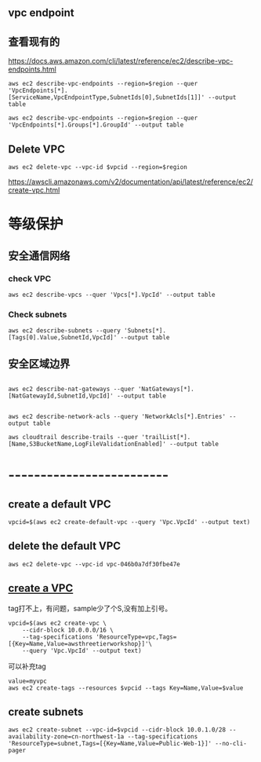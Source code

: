 ## vpc endpoint
## 查看现有的
https://docs.aws.amazon.com/cli/latest/reference/ec2/describe-vpc-endpoints.html
```
aws ec2 describe-vpc-endpoints --region=$region --quer 'VpcEndpoints[*].[ServiceName,VpcEndpointType,SubnetIds[0],SubnetIds[1]]' --output table
```
```
aws ec2 describe-vpc-endpoints --region=$region --quer 'VpcEndpoints[*].Groups[*].GroupId' --output table

```
## Delete VPC
```
aws ec2 delete-vpc --vpc-id $vpcid --region=$region 

```

https://awscli.amazonaws.com/v2/documentation/api/latest/reference/ec2/create-vpc.html

# 等级保护
## 安全通信网络

###  check VPC
```
aws ec2 describe-vpcs --quer 'Vpcs[*].VpcId' --output table

```
### Check subnets
```
aws ec2 describe-subnets --query 'Subnets[*].[Tags[0].Value,SubnetId,VpcId]' --output table
```

## 安全区域边界
```

aws ec2 describe-nat-gateways --quer 'NatGateways[*].[NatGatewayId,SubnetId,VpcId]' --output table
```
```

aws ec2 describe-network-acls --query 'NetworkAcls[*].Entries' --output table
```
```
aws cloudtrail describe-trails --quer 'trailList[*].[Name,S3BucketName,LogFileValidationEnabled]' --output table
```
# -------------------------
## create a default VPC
```
vpcid=$(aws ec2 create-default-vpc --query 'Vpc.VpcId' --output text)  
```
## delete the default VPC
```
aws ec2 delete-vpc --vpc-id vpc-046b0a7df30fbe47e
```
## [create a VPC]([url](https://awscli.amazonaws.com/v2/documentation/api/latest/reference/ec2/create-vpc.html))
tag打不上，有问题，sample少了个S,没有加上引号。
```
vpcid=$(aws ec2 create-vpc \
    --cidr-block 10.0.0.0/16 \
    --tag-specifications 'ResourceType=vpc,Tags=[{Key=Name,Value=awsthreetierworkshop}]'\
    --query 'Vpc.VpcId' --output text)  
```
可以补充tag
```
value=myvpc
aws ec2 create-tags --resources $vpcid --tags Key=Name,Value=$value
```
## create subnets
```
aws ec2 create-subnet --vpc-id=$vpcid --cidr-block 10.0.1.0/28 --availability-zone=cn-northwest-1a --tag-specifications 'ResourceType=subnet,Tags=[{Key=Name,Value=Public-Web-1}]' --no-cli-pager
```
